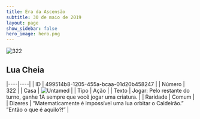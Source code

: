 ```yaml
---
title: Era da Ascensão
subtitle: 30 de maio de 2019
layout: page
show_sidebar: false
hero_image: hero.png
---
```


![322](https://cdn.keyforgegame.com/media/card_front/pt/435_322_JRRM3FRG953X_pt.png)

## Lua Cheia

|----|----|
| ID | 499514b8-1205-455a-bcaa-01d20b458247 |
| Número | 322 |
| Casa | ![Untamed](https://archonarcana.com/images/thumb/b/bd/Untamed.png/22px-Untamed.png "Indomados") |
| Tipo | Ação |
| Texto | Jogar: Pelo restante do turno, ganhe 1A sempre que você jogar uma criatura. |
| Raridade | Comum |
| Dizeres | ”Matematicamente é impossível  uma lua orbitar o Caldeirão.” ”Então o que é aquilo?!” |
